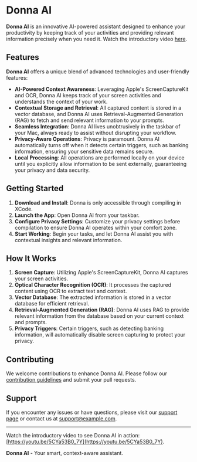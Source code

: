 # Donna AI

**Donna AI** is an innovative AI-powered assistant designed to enhance your productivity by keeping track of your activities and providing relevant information precisely when you need it. Watch the introductory video [here](https://youtu.be/5CYa53B0_7Y).

## Features

**Donna AI** offers a unique blend of advanced technologies and user-friendly features:

- **AI-Powered Context Awareness**: Leveraging Apple's ScreenCaptureKit and OCR, Donna AI keeps track of your screen activities and understands the context of your work.
- **Contextual Storage and Retrieval**: All captured content is stored in a vector database, and Donna AI uses Retrieval-Augmented Generation (RAG) to fetch and send relevant information to your prompts.
- **Seamless Integration**: Donna AI lives unobtrusively in the taskbar of your Mac, always ready to assist without disrupting your workflow.
- **Privacy-Aware Operations**: Privacy is paramount. Donna AI automatically turns off when it detects certain triggers, such as banking information, ensuring your sensitive data remains secure.
- **Local Processing**: All operations are performed locally on your device until you explicitly allow information to be sent externally, guaranteeing your privacy and data security.

## Getting Started

1. **Download and Install**: Donna is only accessible through compiling in XCode. 
2. **Launch the App**: Open Donna AI from your taskbar.
3. **Configure Privacy Settings**: Customize your privacy settings before compilation to ensure Donna AI operates within your comfort zone.
4. **Start Working**: Begin your tasks, and let Donna AI assist you with contextual insights and relevant information.

## How It Works

1. **Screen Capture**: Utilizing Apple's ScreenCaptureKit, Donna AI captures your screen activities.
2. **Optical Character Recognition (OCR)**: It processes the captured content using OCR to extract text and context.
3. **Vector Database**: The extracted information is stored in a vector database for efficient retrieval.
4. **Retrieval-Augmented Generation (RAG)**: Donna AI uses RAG to provide relevant information from the database based on your current context and prompts.
5. **Privacy Triggers**: Certain triggers, such as detecting banking information, will automatically disable screen capturing to protect your privacy.

## Contributing

We welcome contributions to enhance Donna AI. Please follow our [contribution guidelines](#) and submit your pull requests.

## Support

If you encounter any issues or have questions, please visit our [support page](#) or contact us at [support@example.com](mailto:support@example.com).

---

Watch the introductory video to see Donna AI in action: [https://youtu.be/5CYa53B0_7Y](https://youtu.be/5CYa53B0_7Y).

**Donna AI** - Your smart, context-aware assistant.
